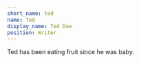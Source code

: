 ```yaml
---
short_name: ted
name: Ted
display_name: Ted Doe
position: Writer
---
```

Ted has been eating fruit since he was baby.